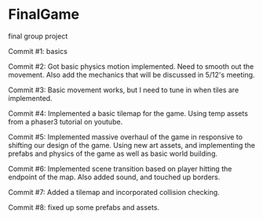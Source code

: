 # FinalGame
final group project

Commit #1: basics

Commit #2: Got basic physics motion implemented. Need to smooth out the movement.
            Also add the mechanics that will be discussed in 5/12's meeting.

Commit #3: Basic movement works, but I need to tune in when tiles are implemented.

Commit #4: Implemented a basic tilemap for the game. Using temp assets from a
            phaser3 tutorial on youtube.

Commit #5: Implemented massive overhaul of the game in responsive to shifting our
            design of the game. Using new art assets, and implementing the prefabs
            and physics of the game as well as basic world building.

Commit #6: Implemented scene transition based on player hitting the endpoint of the
            map. Also added sound, and touched up borders.

Commit #7: Added a tilemap and incorporated collision checking.

Commit #8: fixed up some prefabs and assets.